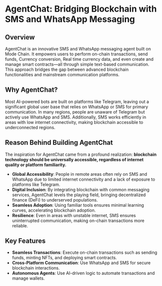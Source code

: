 # AgentChat: Bridging Blockchain with SMS and WhatsApp Messaging

## Overview

AgentChat is an innovative SMS and WhatsApp messaging agent built on Mode Chain. It empowers users to perform on-chain transactions, send funds, Currency conversion, Real time currency data, and even create and manage smart contracts—all through simple text-based communication. This approach bridges the gap between advanced blockchain functionalities and mainstream communication platforms.

## Why AgentChat?

Most AI-powered bots are built on platforms like Telegram, leaving out a significant global user base that relies on WhatsApp or SMS for primary communication. In many regions, people are unaware of Telegram but actively use WhatsApp and SMS. Additionally, SMS works efficiently in areas with low internet connectivity, making blockchain accessible to underconnected regions.

## Reason Behind Building AgentChat

The inspiration for AgentChat came from a profound realization: **blockchain technology should be universally accessible, regardless of internet quality or platform familiarity.**

- **Global Accessibility**: People in remote areas often rely on SMS and WhatsApp due to limited internet connectivity and a lack of exposure to platforms like Telegram.
- **Digital Inclusion**: By integrating blockchain with common messaging services, AgentChat levels the playing field, bringing decentralized finance (DeFi) to underserved populations.
- **Seamless Adoption**: Using familiar tools ensures minimal learning curves, accelerating blockchain adoption.
- **Resilience**: Even in areas with unstable internet, SMS ensures uninterrupted communication, making on-chain transactions more reliable.

## Key Features

- **Seamless Transactions**: Execute on-chain transactions such as sending funds, minting NFTs, and deploying smart contracts.
- **Cross-Platform Communication**: Use WhatsApp and SMS for secure blockchain interactions.
- **Autonomous Agents**: Use AI-driven logic to automate transactions and manage wallets.
